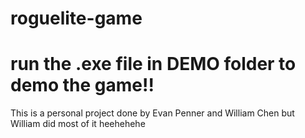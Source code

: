 # roguelite-game
# run the .exe file in DEMO folder to demo the game!!

This is a personal project done by Evan Penner and William Chen but William did most of it heehehehe

